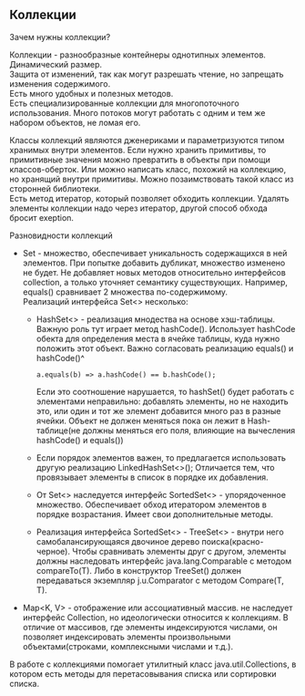 Коллекции
-
Зачем нужны коллекции?   

Коллекции - разнообразные контейнеры однотипных элементов.  
Динамический размер.  
Защита от изменений, так как могут разрешать чтение, но запрещать изменения содержимого.  
Есть много удобных и полезных методов.  
Есть специализированные коллекции для многопоточного использования. Много потоков могут работать с одним и тем же
набором объектов, не ломая его.   

Классы коллекций являются дженериками и параметризуются типом хранимых внутри элементов. 
Если нужно хранить примитивы, то примитивные значения можно превратить в объекты при помощи классов-оберток. 
Или можно написать класс, похожий на коллекцию, но хранящий внутри примитивы. Можно позаимствовать такой класс из 
сторонней библиотеки.  
Есть метод итератор, который позволяет обходить коллекции. Удалять элементы коллекции надо через итератор, другой способ
обхода бросит exeption.  
  
Разновидности коллекций  
* Set<E> - множество, обеспечивает уникальность содержащихся в ней элементов. При попытке добавить дубликат, множество 
изменено не будет. Не добавляет новых методов относительно интерфейсов collection, а только уточняет семантику 
  существующих. Например, equals() сравнивает 2 множества по-содержимому.  
  Реализаций интерфейса Set<> несколько: 
  - HashSet<> - реализация мнодества на основе хэш-таблицы. Важную роль тут играет метод hashCode(). 
    Использует hashCode обекта для определения места в ячейке таблицы, куда нужно положить этот объект. Важно 
    согласовать реализацию equals() и hashCode()^
      
        a.equals(b) => a.hashCode() == b.hashCode();
    Если это соотношение нарушается, то hashSet() будет работать с элементами неправильно: добавлять элементы, но не 
    находить это, или один и тот же элемент добавится много раз в разные ячейки. Объект не должен меняться пока он лежит
    в Hash-таблице(не должны меняться его поля, влияющие на вычесления hashCode() и equals())
  - Если порядок элементов важен, то предлагается использовать другую реализацию LinkedHashSet<>();
Отличается тем, что провязывает элементы в список в порядке их добавления.
  - От Set<> наследуется интерфейс SortedSet<> - упорядоченное множество. Обеспечивает обход итератором элементов в 
  порядке возрастания.  Имеет свои дополнительные методы.   
  - Реализация интерфейса SortedSet<> - TreeSet<> - внутри него самобалансирующаяся двочиное дерево поиска(красно-черное). 
Чтобы сравнивать элементы друг с другом, элементы должны наследовать интерфейс java.lang.Comparable<T> с методом 
  compareTo(T). Либо в конструктор TreeSet() должен передаваться экземпляр j.u.Comparator<T> с методом Compare(T, T). 
      
* Map<K, V> - отображение или ассоциативный массив. не наследует интерфейс Collection, но идеологически относится к
коллекциям. В отличие от массивов, где элементы индексируются числами, он позволяет индексировать элементы
  произвольными объектами(строками, комплексными числами и т.д.). 
  
  
В работе с коллекциями помогает утилитный класс java.util.Collections, в котором есть методы для перетасовывания списка
или сортировки списка. 
  
  



